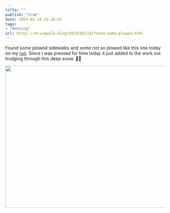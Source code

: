 ```yaml
---
title: ""
publish: "true"
date: 2023-02-24 22:24:41
tags:
- "Running"
url: https://ericmwalk.blog/2023/02/24/found-some-plowed.html
---
```

Found some plowed sidewalks and some not so plowed like this one today on my [run](http://www.strava.com/activities/8616212139). Since I was pressed for time today it just added to the work out trudging through this deep snow. 🏃‍♂️


<img src="uploads/2023/6de066e1a4.jpg" width="600" height="450" alt="">